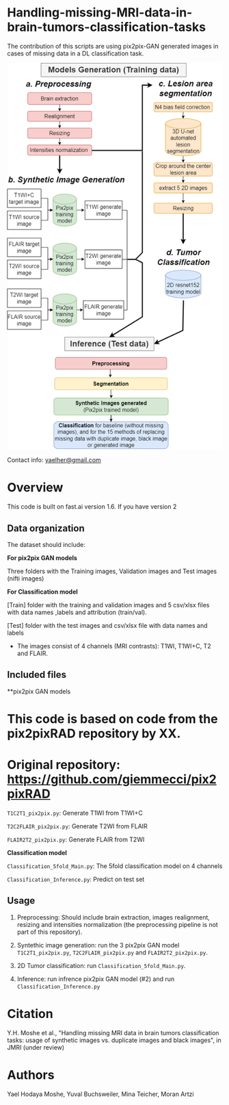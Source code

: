 # Handling-missing-MRI-data-in-brain-tumors-classification-tasks

The contribution of this scripts are using pix2pix-GAN generated images in cases of missing data in a DL classification task.

![Model](Figure.png)

Contact info: yaelher@gmail.com
# Overview
This code is built on fast.ai version 1.6. If you have version 2

## Data organization
The dataset should include:

**For pix2pix GAN models**

Three folders with the Training images, Validation images and Test images (nifti images) 

**For Classification model**

[Train] folder with the training and validation images and 5 csv/xlsx files with data names ,labels and attribution (train/val).
 
[Test] folder with the test images and csv/xlsx file with data names and labels 

* The images consist of 4 channels (MRI contrasts): T1WI, T1WI+C, T2 and FLAIR.

## Included files

**pix2pix GAN models
# This code is based on code from the pix2pixRAD repository by XX.
# Original repository: https://github.com/giemmecci/pix2pixRAD

<code>T1C2T1_pix2pix.py</code>: Generate T1WI from T1WI+C

<code>T2C2FLAIR_pix2pix.py</code>: Generate T2WI from FLAIR

<code>FLAIR2T2_pix2pix.py</code>: Generate FLAIR from T2WI

**Classification model**

<code>Classification_5fold_Main.py</code>: The 5fold classification model on 4 channels

<code>Classification_Inference.py</code>: Predict on test set

## Usage

1. Preprocessing: Should include brain extraction, images realignment, resizing and intensities normalization (the preprocessing pipeline is not part of this repository).

2. Syntethic image generation: run the 3 pix2pix GAN model <code>T1C2T1_pix2pix.py</code>, <code>T2C2FLAIR_pix2pix.py</code> and <code>FLAIR2T2_pix2pix.py</code>.  

3. 2D Tumor classification: run <code>Classification_5fold_Main.py</code>.

4. Inference: run infrence pix2pix GAN model (#2) and run <code>Classification_Inference.py</code>

# Citation
Y.H. Moshe et al., "Handling missing MRI data in brain tumors classification tasks: usage of synthetic images vs. duplicate images and black images", in JMRI (under review) 


# Authors
Yael Hodaya Moshe, Yuval Buchsweiler, Mina Teicher, Moran Artzi


